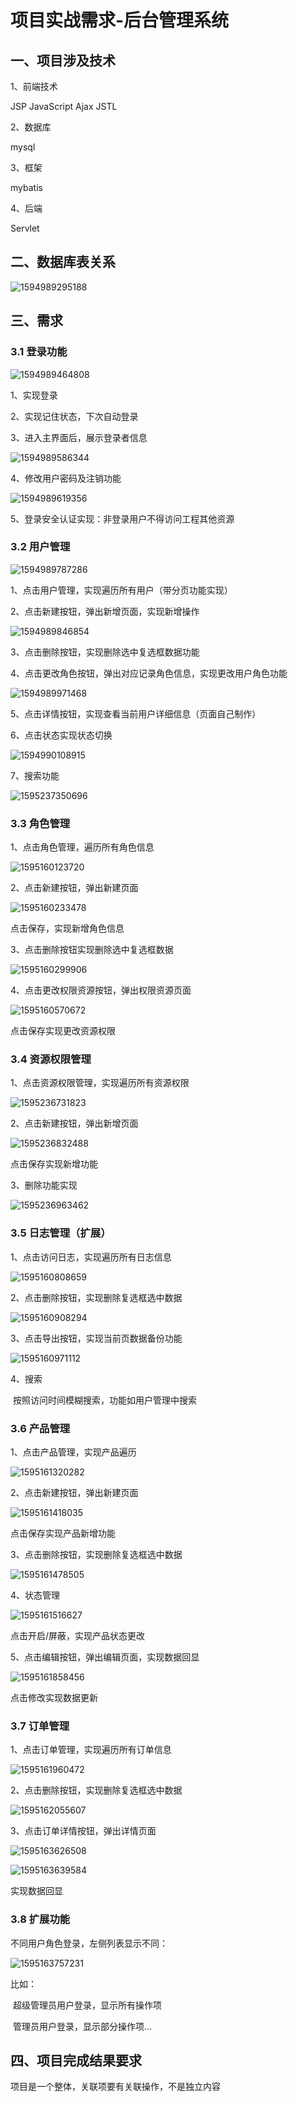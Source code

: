 # 项目实战需求-后台管理系统

## 一、项目涉及技术

1、前端技术

JSP    JavaScript   Ajax   JSTL

2、数据库

mysql

3、框架

mybatis

4、后端

Servlet

## 二、数据库表关系

![1594989295188](项目实战需求.assets/1594989295188.png)

## 三、需求

### 3.1 登录功能

![1594989464808](项目实战需求.assets/1594989464808.png)

1、实现登录

2、实现记住状态，下次自动登录

3、进入主界面后，展示登录者信息

![1594989586344](项目实战需求.assets/1594989586344.png)

4、修改用户密码及注销功能

![1594989619356](项目实战需求.assets/1594989619356.png)

5、登录安全认证实现：非登录用户不得访问工程其他资源

### 3.2 用户管理

![1594989787286](项目实战需求.assets/1594989787286.png)

1、点击用户管理，实现遍历所有用户（带分页功能实现）

2、点击新建按钮，弹出新增页面，实现新增操作

![1594989846854](项目实战需求.assets/1594989846854.png)

3、点击删除按钮，实现删除选中复选框数据功能

4、点击更改角色按钮，弹出对应记录角色信息，实现更改用户角色功能

![1594989971468](项目实战需求.assets/1594989971468.png)

5、点击详情按钮，实现查看当前用户详细信息（页面自己制作）

6、点击状态实现状态切换

![1594990108915](项目实战需求.assets/1594990108915.png)

7、搜索功能

![1595237350696](项目实战需求.assets/1595237350696.png)

### 3.3 角色管理

1、点击角色管理，遍历所有角色信息

![1595160123720](项目实战需求.assets/1595160123720.png)

2、点击新建按钮，弹出新建页面

![1595160233478](项目实战需求.assets/1595160233478.png)

点击保存，实现新增角色信息

3、点击删除按钮实现删除选中复选框数据

![1595160299906](项目实战需求.assets/1595160299906.png)

4、点击更改权限资源按钮，弹出权限资源页面

![1595160570672](项目实战需求.assets/1595160570672.png)

点击保存实现更改资源权限

### 3.4 资源权限管理

1、点击资源权限管理，实现遍历所有资源权限

![1595236731823](项目实战需求.assets/1595236731823.png)

2、点击新建按钮，弹出新增页面

![1595236832488](项目实战需求.assets/1595236832488.png)

点击保存实现新增功能

3、删除功能实现

![1595236963462](项目实战需求.assets/1595236963462.png)



### 3.5 日志管理（扩展）

1、点击访问日志，实现遍历所有日志信息

![1595160808659](项目实战需求.assets/1595160808659.png)

2、点击删除按钮，实现删除复选框选中数据

![1595160908294](项目实战需求.assets/1595160908294.png)

3、点击导出按钮，实现当前页数据备份功能

![1595160971112](项目实战需求.assets/1595160971112.png)

4、搜索

​      按照访问时间模糊搜索，功能如用户管理中搜索

### 3.6 产品管理

1、点击产品管理，实现产品遍历

![1595161320282](项目实战需求.assets/1595161320282.png)

2、点击新建按钮，弹出新建页面

![1595161418035](项目实战需求.assets/1595161418035.png)

点击保存实现产品新增功能

3、点击删除按钮，实现删除复选框选中数据

![1595161478505](项目实战需求.assets/1595161478505.png)

4、状态管理

![1595161516627](项目实战需求.assets/1595161516627.png)

点击开启/屏蔽，实现产品状态更改

5、点击编辑按钮，弹出编辑页面，实现数据回显

![1595161858456](项目实战需求.assets/1595161858456.png)

点击修改实现数据更新

### 3.7 订单管理

1、点击订单管理，实现遍历所有订单信息

![1595161960472](项目实战需求.assets/1595161960472.png)

2、点击删除按钮，实现删除复选框选中数据

![1595162055607](项目实战需求.assets/1595162055607.png)

3、点击订单详情按钮，弹出详情页面

![1595163626508](项目实战需求.assets/1595163626508.png)

![1595163639584](项目实战需求.assets/1595163639584.png)

实现数据回显

### 3.8 扩展功能

不同用户角色登录，左侧列表显示不同：

![1595163757231](项目实战需求.assets/1595163757231.png)

比如：

​	超级管理员用户登录，显示所有操作项

​	管理员用户登录，显示部分操作项...

## 四、项目完成结果要求

项目是一个整体，关联项要有关联操作，不是独立内容